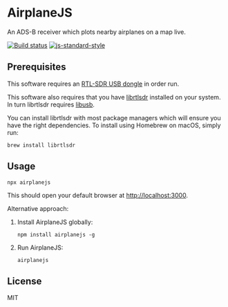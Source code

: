 # AirplaneJS

An ADS-B receiver which plots nearby airplanes on a map live.

[![Build status](https://travis-ci.org/watson/airplanejs.svg?branch=master)](https://travis-ci.org/watson/airplanejs)
[![js-standard-style](https://img.shields.io/badge/code%20style-standard-brightgreen.svg?style=flat)](https://github.com/feross/standard)

## Prerequisites

This software requires an [RTL-SDR USB
dongle](https://www.rtl-sdr.com/buy-rtl-sdr-dvb-t-dongles/) in order
run.

This software also requires that you have
[librtlsdr](https://github.com/steve-m/librtlsdr) installed on your
system. In turn librtlsdr requires [libusb](http://libusb.info/).

You can install librtlsdr with most package managers which will ensure
you have the right dependencies. To install using Homebrew on macOS,
simply run:

```
brew install librtlsdr
```

## Usage

```
npx airplanejs
```

This should open your default browser at
[http://localhost:3000](http://localhost:3000).

Alternative approach:

1. Install AirplaneJS globally:
   ```
   npm install airplanejs -g
   ```
1. Run AirplaneJS:
   ```
   airplanejs
   ```

## License

MIT
